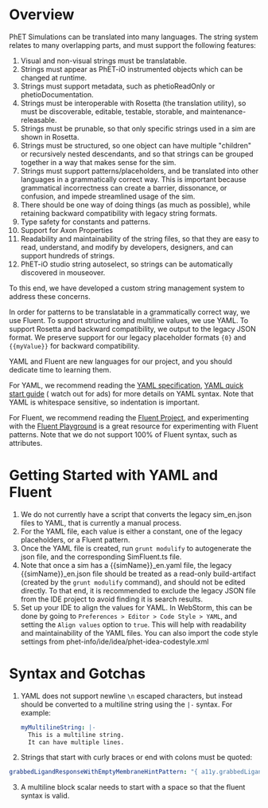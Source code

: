 # Overview

PhET Simulations can be translated into many languages. The string system relates to many overlapping parts, and must
support the following features:

1. Visual and non-visual strings must be translatable.
2. Strings must appear as PhET-iO instrumented objects which can be changed at runtime.
3. Strings must support metadata, such as phetioReadOnly or phetioDocumentation.
4. Strings must be interoperable with Rosetta (the translation utility), so must be discoverable, editable, testable,
   storable, and maintenance-releasable.
5. Strings must be prunable, so that only specific strings used in a sim are shown in Rosetta.
6. Strings must be structured, so one object can have multiple "children" or recursively nested descendants, and so that
   strings can be grouped together in a way that makes sense for the sim.
7. Strings must support patterns/placeholders, and be translated into other languages in a grammatically correct way.
   This is important because grammatical incorrectness can create a barrier, dissonance, or confusion, and impede
   streamlined usage of the sim.
8. There should be one way of doing things (as much as possible), while retaining backward compatibility with legacy
   string formats.
9. Type safety for constants and patterns.
10. Support for Axon Properties
11. Readability and maintainability of the string files, so that they are easy to read, understand, and modify by
    developers, designers, and can support hundreds of strings.
12. PhET-iO studio string autoselect, so strings can be automatically discovered in mouseover.

To this end, we have developed a custom string management system to address these concerns.

In order for patterns to be translatable in a grammatically correct way, we use Fluent. To support structuring and
multiline values, we use YAML. To support Rosetta and backward compatibility, we output to the legacy JSON format. We
preserve support for our legacy placeholder formats `{0}` and `{{myValue}}` for backward compatibility.

YAML and Fluent are new languages for our project, and you should dedicate time to learning them.

For YAML, we recommend reading
the [YAML specification](https://yaml.org/spec/1.2/spec.html), [YAML quick start guide](https://quickref.me/yaml.html) (
watch out for ads) for more details on YAML syntax. Note that YAML is whitespace sensitive, so indentation is
important.

For Fluent, we recommend reading the [Fluent Project](https://projectfluent.org/), and experimenting with
the [Fluent Playground](https://projectfluent.org/play/) is a great resource for experimenting with Fluent patterns.
Note that we do not support 100% of Fluent syntax, such as attributes.

# Getting Started with YAML and Fluent

1. We do not currently have a script that converts the legacy sim_en.json files to YAML, that is currently a manual
   process.
2. For the YAML file, each value is either a constant, one of the legacy placeholders, or a Fluent pattern.
3. Once the YAML file is created, run `grunt modulify` to autogenerate the json file, and the corresponding SimFluent.ts
   file.
4. Note that once a sim has a {{simName}}_en.yaml file, the legacy {{simName}}_en.json file should be treated as a
   read-only build-artifact (created by the `grunt modulify` command), and should not be edited directly. To that end,
   it is recommended to exclude the legacy JSON file from the IDE project to avoid finding it is search results.
5. Set up your IDE to align the values for YAML. In WebStorm, this can be done by going to
   `Preferences > Editor > Code Style > YAML`, and setting the `Align values` option to `true`. This will help with
   readability and maintainability of the YAML files. You can also import the code style settings from
   phet-info/ide/idea/phet-idea-codestyle.xml

# Syntax and Gotchas

1. YAML does not support newline `\n` escaped characters, but instead should be converted to a multiline string using
   the `|-` syntax. For example:
   ```yaml
   myMultilineString: |-
     This is a multiline string.
     It can have multiple lines.
   ```
2. Strings that start with curly braces or end with colons must be quoted:

```yaml
grabbedLigandResponseWithEmptyMembraneHintPattern: "{ a11y.grabbedLigandResponsePattern } Space to release. Add transport proteins."
```

3. A multiline block scalar needs to start with a space so that the fluent syntax is valid.